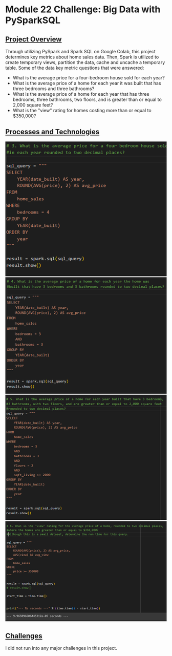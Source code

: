 # Module 22 Challenge: Big Data with PySparkSQL

<ins>Project Overview</ins>
-----


Through utilizing PySpark and Spark SQL on Google Colab, this project determines key metrics about home sales data. Then, Spark is utilized to create temporary views, partition the data, cache and uncache a temporary table. Some of the data key metric questions that were answered:

* What is the average price for a four-bedroom house sold for each year?
* What is the average price of a home for each year it was built that has three bedrooms and three bathrooms?
* What is the average price of a home for each year that has three bedrooms, three bathrooms, two floors, and is greater than or equal to 2,000 square feet?
* What is the "view" rating for homes costing more than or equal to $350,000?

<ins>Processes and Technologies</ins>
-----
![question](Images/question_1.png)
![question](Images/question_2.png)
![question](Images/question_3.png)
![question](Images/question_4.png)


<ins>Challenges</ins>
-----


I did not run into any major challenges in this project.